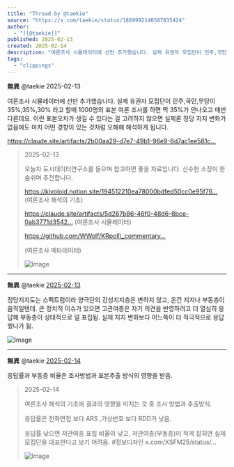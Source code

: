 ```yaml
---
title: "Thread by @taekie"
source: "https://x.com/taekie/status/1889992148587835424"
author:
  - "[[@taekie]]"
published: 2025-02-13
created: 2025-02-14
description: "여론조사 시뮬레이터에 선만 추가했습니다. 실제 유권자 모집단이 민주,국민,무당이 35%,35%,30% 라고 할때 1000명의 표본 여론 조사를 하면 딱 35%가 안나오고 매번 다른데요. 이런 표본오차가 생길 수 있다는 걸 고려하지 않으면 실제론 정당"
tags:
  - "clippings"
---
```

**無異** @taekie 2025-02-13

여론조사 시뮬레이터에 선만 추가했습니다. 실제 유권자 모집단이 민주,국민,무당이 35%,35%,30% 라고 할때 1000명의 표본 여론 조사를 하면 딱 35%가 안나오고 매번 다른데요. 이런 표본오차가 생길 수 있다는 걸 고려하지 않으면 실제론 정당 지지 변화가 없음에도 마치 어떤 경향이 있는 것처럼 오해해 해석하게 됩니다.

https://claude.site/artifacts/2b00aa29-d7e7-49b1-96e9-6d7ac1ee581c…

> 2025-02-13
> 
> 오늘자 도시데이터연구소를 들으며 참고하면 좋을 자료입니다. 신수현 소장이 한숨쉬며 추천합니다.
> 
> https://kivoloid.notion.site/194512210ea78000bdfed50cc0e95f76… (여론조사 해석의 기초)
> 
> https://claude.site/artifacts/5d267b86-46f0-48d6-8bce-0ab3771d3542… (여론조사 시뮬레이터)
> 
> https://github.com/WWolf/KRpoll\_commentary…
> 
> (여론조사 메타데이터)
> 
> ![Image](https://pbs.twimg.com/media/GjqXhxHaIAIZZMp?format=jpg&name=large)

---

**無異** @taekie [2025-02-13](https://x.com/taekie/status/1890176681052369172)

정당지지도는 스펙트럼이라 양극단의 강성지지층은 변하지 않고, 온건 지지나 부동층이 움직일텐데. 큰 정치적 이슈가 있으면 고관여층은 자기 의견을 반영하려고 더 열심히 응답해 부동층이 상대적으로 덜 표집됨. 실제 지지 변화보다 어느쪽이 더 적극적으로 응답했나가 됨.

![Image](https://pbs.twimg.com/media/GjtBq42acAI7EdG?format=jpg&name=large)

---

**無異** @taekie [2025-02-14](https://x.com/taekie/status/1890210430888604016)

응답률과 부동층 비율은 조사방법과 표본추출 방식의 영향을 받음.

> 2025-02-14
> 
> 여론조사 해석의 기초에 결과의 영향을 미치는 것 중 조사 방법과 추출방식.
> 
> 응답률은 전화면접 보다 ARS ,가상번호 보다 RDD가 낮음.
> 
> 응답률 낮으면 저관여층 표집 비율이 낮고, 저관여층(부동층)이 적게 잡히면 실제 모집단을 대표한다고 보기 어려움. #정보디자인 x.com/XSFM25/status/…
> 
> ![Image](https://pbs.twimg.com/media/GjtWMKOaQAABjr2?format=jpg&name=large)
